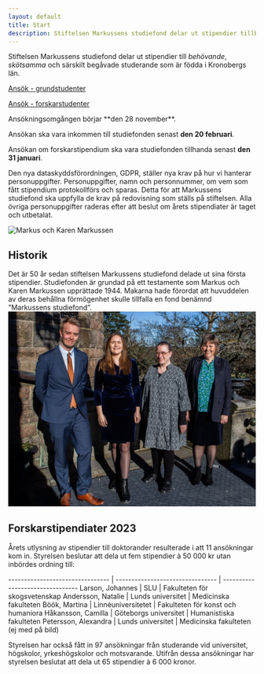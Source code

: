 ```yaml
---
layout: default
title: Start
description: Stiftelsen Markussens studiefond delar ut stipendier tillbehövande, skötsamma och särskilt begåvade studerande som är födda i Kronobergs län
---
```


<section class="content--apply" markdown="1">

Stiftelsen Markussens studiefond delar ut stipendier till *behövande*,
*skötsamma* och särskilt begåvade studerande som är födda i Kronobergs län.

<a href="https://secure.webforum.com/nordeastiftelser/issues/publicform/ed5740ef-134d-4438-a6f0-707b0b768de0" class="button button--primary"
  title="Ansök - grundstudenter">
  Ansök - grundstudenter
</a>

<a href="https://secure.webforum.com/nordeastiftelser/issues/publicform/7cc3c128-a9e9-4065-96ab-fe68ebad4280" class="button button--primary"
  title="Ansök - forskarstudenter">
  Ansök - forskarstudenter
</a>

<div class="alert" markdown="1">
Ansökningsomgången börjar **den 28 november**.

Ansökan ska vara inkommen till studiefonden senast **den 20 februari**.

Ansökan om forskarstipendium ska vara studiefonden tillhanda senast **den 31
januari**.

Den nya dataskyddsförordningen, GDPR, ställer nya krav på hur vi hanterar personuppgifter. Personuppgifter, namn och personnummer, om vem som fått stipendium protokollförs och sparas. Detta för att Markussens studiefond ska uppfylla de krav på redovisning som ställs på stiftelsen.
Alla övriga personuppgifter raderas efter att beslut om årets stipendiater är taget och utbetalat.

</div>

</section>

<section class="content--regular content--start" markdown="1">

<img src="/images/markus-karen-markussen.jpg" alt="Markus och Karen Markussen"/>

<h2 class="title--section">Historik</h2>
Det är 50 år sedan stiftelsen Markussens studiefond delade ut sina första
stipendier. Studiefonden är grundad på ett testamente som Markus och Karen
Markussen upprättade 1944. Makarna hade förordat att huvuddelen av deras
behållna förmögenhet skulle tillfalla en fond benämnd ”Markussens studiefond”.

</section>

<section class="content--regular" markdown="1">

<div class="ImageWrapper center max-500">

<a href="/images/2023-stipendiater.jpg">
  <img src="/images/2023-stipendiater.jpg" alt="Stipendiater 2023"/>
</a>

</div>

<h2 class="title--section">Forskarstipendiater 2023</h2>

<div class="Row">

<div class="Col medium span-12">

Årets utlysning av stipendier till doktorander resulterade i att 11
ansökningar kom in. Styrelsen beslutar att dela ut fem stipendier à 50 000 kr
utan inbördes ordning till:

<div markdown="1" class="TableWrapper">

-------------------------------- | -------------------------------- | --------------------------------
Larson, Johannes                 | SLU                              | Fakulteten för skogsvetenskap
Andersson, Natalie               | Lunds universitet                | Medicinska fakulteten
Böök, Martina                    | Linnéuniversitetet               | Fakulteten för konst och humaniora
Håkansson, Camilla               | Göteborgs universitet            | Humanistiska fakulteten
Petersson, Alexandra             | Lunds universitet                | Medicinska fakulteten (ej med på bild)

</div>

Styrelsen har också fått in 97 ansökningar från studerande vid uni­versi­tet,
högskolor, yrkeshögskolor och motsvarande. Utifrån dessa ansökningar har
styrelsen beslutat att dela ut 65 stipendier à 6 000 kronor.

</div>

</div>

</section>
